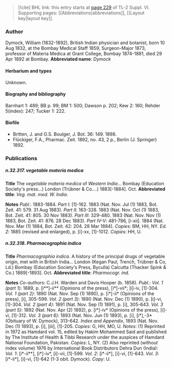 > [!cite] BHL link: this entry starts at [page 229](https://www.biodiversitylibrary.org/page/33260217) of TL-2 Suppl. VI.
> Supporting pages: [[Abbreviations|abbreviations]], [[Layout key|layout key]].

### Author

Dymock, William (1832-1892), British Indian physician and botanist, born 10 Aug 1832, at the Bombay Medical Staff 1859, Surgeon-Major 1873, professor of Materia Medica at Grant College, Bombay 1874-1881, died 29 Apr 1892 at Bombay. 
**Abbreviated name**: *Dymock*

#### Herbarium and types

Unknown.

#### Biography and bibliography

Barnhart 1: 489; BB p. 99; BM 1: 500; Dawson p. 202; Kew 2: 160; Rehder 5(index): 247; Tucker 1: 222.

#### Biofile

- Britten, J. and G.S. Boulger, J. Bot. 36: 149. 1898.
- Flückiger, F.A., Pharmac. Zeit. 1892, no. 43, 2 p., Berlin (J. Springer) 1892.

### Publications

##### n.32.317. vegetable materia medica

**Title**
The *vegetable materia medica* of *Western India*... Bombay (Education Society's press...) London (Trübner & Co....) 1883\[-1884\]. Oct.
**Abbreviated title**: *Veg. mat. med. W. India*.

**Notes**
*Publ*.: 1883-1884.
*Part I*: \[1\]-162. 1883 (Nat. Nov. Jul (1) 1883, Bot. Zeit. 41: 579. 31 Aug 1883).
*Part II*: 163-328. 1883 (Nat. Nov. Oct (1) 1883, Bot. Zeit. 41: 805. 30 Nov 1883).
*Part III*: 329-480. 1883 (Nat. Nov. Nov (1) 1883, Bot. Zeit. 41: 876. 28 Dec 1883).
*Part IV-V*: 481-786, \[i-xii\]. 1884 (Nat. Nov. Mar (1) 1884, Bot. Zeit. 42: 204. 28 Mar 1884).
*Copies*: BM, HH, NY.
*Ed. 2*: 1885 (revised and enlarged), p. \[i\]-xx, \[1\]-1012. *Copies*: HH, U.

##### n.32.318. Pharmacographia indica

**Title**
*Pharmacographia indica*. A history of the principal drugs of vegetable origin, met with in British India... London (Kegan Paul, Trench, Trübner & Co, Ld.) Bombay (Education Society's Press, Byculla) Calcutta (Thacker Spink & Co.) 1889\[-1893\]. Oct.
**Abbreviated title**: *Pharmocogr. ind.*

**Notes**
*Co-authors*: C.J.H. Warden and Davis Hooper (b. 1858).
*Publ*.: *Vol. 1 (part 1)*: 1889, p. \[i\*\*\]-ii\*\* (Opinions of the press), \[i\*\]-vii\*; \[i\]-iv, \[1\]-304.
*Vol. 1 (part 2)*: 1890 (Nat. Nov. Sep (1) 1890), p. \[i\*\]-ii\* (Opinions of the press), \[i\], 305-599.
*Vol. 2 (part 3)*: 1890 (Nat. Nov. Dec (1) 1890), p. \[i\]-vi, \[1\]-304.
*Vol. 2 (part 4)*: 1891 (Nat. Nov. Sep (1) 1891), p. \[i\], 305-643.
*Vol. 3 (part 5)*: 1892 (Nat. Nov. Apr (2) 1892), p. \[i\*\]-iv\* (Opinions of the press), \[i\]-vi, \[1\]-312.
*Vol. 3 (part 6)*: 1893 (Nat. Nov. Jun (1) 1893), p. \[i\], \[i\*\],-3\* (Obituary of W. Dymock), 313-642.
*Index and Appendix*, 1893 (Nat. Nov. Dec (1) 1893), p. \[i\], \[iii\], \[1\]-205. *Copies*: G, HH, MO, U.
*Notes*: (1) Reprinted in 1972 as Hamdard vol. 15, edited by Hakim Mohammed Said and published by The Institute of Health & Tibbi Research under the auspices of Hamdard National Foundation, Pakistan. *Copies*: L, NY.
(2) Also reprinted (without index volume) 1976 by International Book Distributors Dehra Dun (India):
*Vol. 1*: \[i\*-ii\*\*\], \[i\*\]-iv\*, \[i\]-vii, \[1\]-599.
*Vol. 2*: \[i\*-ii\*\], \[i\]-vi, \[1\]-643.
*Vol. 3*: \[i\*-ii\*\], \[i\]-vi, \[1\]-642 (1-3 obit. Dymock). *Copy*: U.

